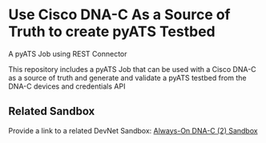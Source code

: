 Use Cisco DNA-C As a Source of Truth to create pyATS Testbed
=====================================
A pyATS Job using REST Connector

This repository includes a pyATS Job that can be used with a Cisco DNA-C as a source of truth and generate and validate a pyATS testbed from the DNA-C devices and credentials API 

## Related Sandbox
Provide a link to a related DevNet Sandbox:
[Always-On DNA-C (2) Sandbox](https://devnetsandbox.cisco.com/RM/Diagram/Index/471eb739-323e-4805-b2a6-d0ec813dc8fc?diagramType=Topology)
